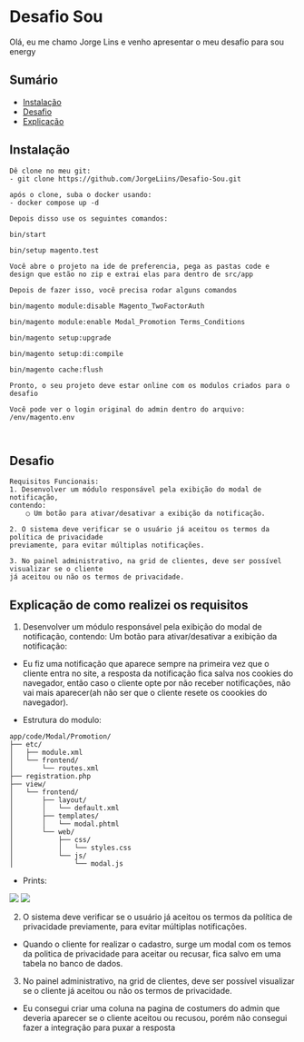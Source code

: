 # Desafio Sou

Olá, eu me chamo Jorge Lins e venho apresentar o meu desafio para sou energy

## Sumário

- [Instalação](#instalacao)
- [Desafio](#desafio)
- [Explicação](#Explicação-de-como-realizei-os-requisitos)


## Instalação


```
Dê clone no meu git:
- git clone https://github.com/JorgeLiins/Desafio-Sou.git

após o clone, suba o docker usando:
- docker compose up -d

Depois disso use os seguintes comandos:

bin/start

bin/setup magento.test

Você abre o projeto na ide de preferencia, pega as pastas code e design que estão no zip e extrai elas para dentro de src/app

Depois de fazer isso, você precisa rodar alguns comandos

bin/magento module:disable Magento_TwoFactorAuth

bin/magento module:enable Modal_Promotion Terms_Conditions

bin/magento setup:upgrade

bin/magento setup:di:compile

bin/magento cache:flush

Pronto, o seu projeto deve estar online com os modulos criados para o desafio

Você pode ver o login original do admin dentro do arquivo: /env/magento.env



```


## Desafio

```
Requisitos Funcionais:
1. Desenvolver um módulo responsável pela exibição do modal de notificação,
contendo:
    ○ Um botão para ativar/desativar a exibição da notificação.

2. O sistema deve verificar se o usuário já aceitou os termos da política de privacidade
previamente, para evitar múltiplas notificações.

3. No painel administrativo, na grid de clientes, deve ser possível visualizar se o cliente
já aceitou ou não os termos de privacidade.
```

## Explicação de como realizei os requisitos

1. Desenvolver um módulo responsável pela exibição do modal de notificação,
contendo: Um botão para ativar/desativar a exibição da notificação:

- Eu fiz uma notificação que aparece sempre na primeira vez que o cliente entra no site, a resposta da notificação fica salva nos cookies do navegador, então caso o cliente opte por não receber notificações, não vai mais aparecer(ah não ser que o cliente resete os coookies do navegador).

- Estrutura do modulo:

```
app/code/Modal/Promotion/
├── etc/
│   ├── module.xml
│   └── frontend/
│       └── routes.xml
├── registration.php
├── view/
│   └── frontend/
│       ├── layout/
│       │   └── default.xml
│       ├── templates/
│       │   └── modal.phtml
│       └── web/
│           ├── css/
│           │   └── styles.css
│           └── js/
│               └── modal.js
```

- Prints: 

![](./img/Modal1)
![](./img/Modal2)

2. O sistema deve verificar se o usuário já aceitou os termos da política de privacidade
previamente, para evitar múltiplas notificações.

- Quando o cliente for realizar o cadastro, surge um modal com os temos da politica de privacidade para aceitar ou recusar, fica salvo em uma tabela no banco de dados.


3. No painel administrativo, na grid de clientes, deve ser possível visualizar se o cliente
já aceitou ou não os termos de privacidade.

- Eu consegui criar uma coluna na pagina de costumers do admin que deveria aparecer se o cliente aceitou ou recusou, porém não consegui fazer a integração para puxar a resposta

